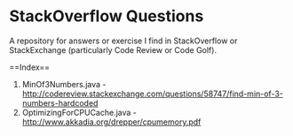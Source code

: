 StackOverflow Questions
==================

A repository for answers or exercise I find in StackOverflow or StackExchange (particularly Code Review or Code Golf).

==Index==
1. MinOf3Numbers.java - http://codereview.stackexchange.com/questions/58747/find-min-of-3-numbers-hardcoded
2. OptimizingForCPUCache.java - http://www.akkadia.org/drepper/cpumemory.pdf

